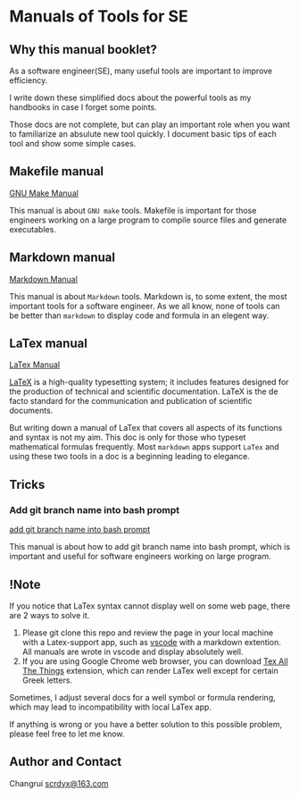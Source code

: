# Manuals of Tools for SE
## Why this manual booklet?
As  a software engineer(SE), many useful tools are important to improve efficiency. 

I write down these simplified docs about the powerful tools as my handbooks in case I forget some points. 

Those docs are not complete, but can play an important role when you want to familiarize an absulute new tool quickly. I document basic tips of each tool and show some simple cases. 

## Makefile manual
[GNU Make Manual](./Simplified_GNU_Make_Manual.md)

This manual is about `GNU make` tools. Makefile is important for those engineers working on a large program to compile source files and generate executables.

## Markdown manual
[Markdown Manual](./Simplified_Markdown_Manual.md)

This manual is about `Markdown` tools. Markdown is, to some extent, the most important tools for a software engineer. 
As we all know, none of tools can be better than `markdown` to display code and formula in an elegent way.

## LaTex manual
[LaTex Manual](./Latex_Manual.md)

[LaTeX](https://www.latex-project.org/) is a high-quality typesetting system; it includes features designed for the production of technical and scientific documentation. LaTeX is the de facto standard for the communication and publication of scientific documents. 

But writing down a manual of LaTex that covers all aspects of its functions and syntax is not my aim. This doc is only for those who typeset mathematical formulas frequently. Most `markdown` apps support `LaTex` and using these two tools in a doc is a beginning leading to elegance.

## Tricks
### Add git branch name into bash prompt
[add git branch name into bash prompt](./trick/AddGitBranchToPrompt.md)

This manual is about how to add git branch name into bash prompt, which is important and useful for software engineers working on large program.

## !Note
If you notice that LaTex syntax cannot display well on some web page, there are 2 ways to solve it.

1. Please git clone this repo and review the page in your local machine with a Latex-support app, such as [vscode](https://code.visualstudio.com/) with a markdown extention. All manuals are wrote in vscode and display absolutely well.
2. If you are using Google Chrome web browser, you can download [Tex All The Things](https://chrome.google.com/webstore/detail/tex-all-the-things/cbimabofgmfdkicghcadidpemeenbffn) extension, which can render LaTex well except for certain Greek letters.

Sometimes, I adjust several docs for a well symbol or formula rendering, which may lead to incompatibility with local LaTex app.

If anything is wrong or you have a better solution to this possible problem, please feel free to let me know.

## Author and Contact
Changrui
scrdyx@163.com

